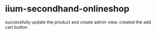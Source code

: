 # iium-secondhand-onlineshop
successfully update the product and create admin view. created the add cart button 
